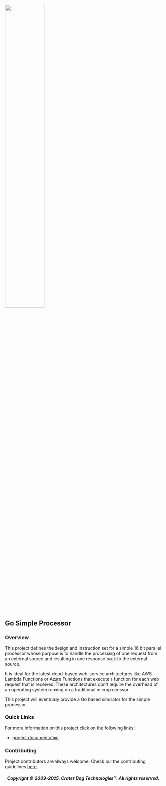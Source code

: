 <img src="https://craterdog.com/images/CraterDog.png" width="50%">

## Go Simple Processor

### Overview
This project defines the design and instruction set for a simple 16 bit parallel
processor whose purpose is to handle the processing of one request from an
external source and resulting in one response back to the external source.

It is ideal for the latest cloud-based web-service architectures like AWS Lambda
Functions or Azure Functions that execute a function for each web request that is
received.  These architectures don't require the overhead of an operating system
running on a traditional microprocessor.

This project will eventually provide a Go based simulator for the simple processor.

### Quick Links
For more information on this project click on the following links:
 * [project documentation](https://github.com/craterdog/go-simple-processor/wiki)

### Contributing
Project contributors are always welcome. Check out the contributing guidelines
[here](https://github.com/craterdog/go-simple-processor/blob/main/.github/CONTRIBUTING.md).

<H5 align="center"> Copyright © 2009-2025. Crater Dog Technologies™. All rights reserved. </H5>

